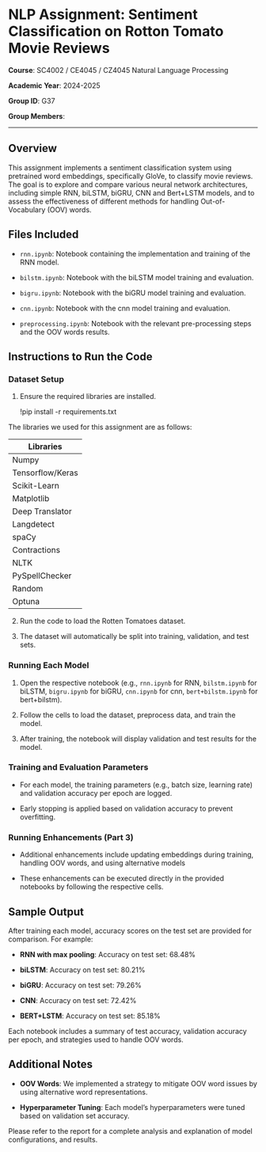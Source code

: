 # NLP Assignment: Sentiment Classification on Rotton Tomato Movie Reviews

  

**Course**: SC4002 / CE4045 / CZ4045 Natural Language Processing

**Academic Year**: 2024-2025

**Group ID**: G37

**Group Members**:

  

---

  

## Overview

This assignment implements a sentiment classification system using pretrained word embeddings, specifically GloVe, to classify movie reviews. The goal is to explore and compare various neural network architectures, including simple RNN, biLSTM, biGRU, CNN and Bert+LSTM models, and to assess the effectiveness of different methods for handling Out-of-Vocabulary (OOV) words.

  

## Files Included

-  `rnn.ipynb`: Notebook containing the implementation and training of the RNN model.

-  `bilstm.ipynb`: Notebook with the biLSTM model training and evaluation.

-  `bigru.ipynb`: Notebook with the biGRU model training and evaluation.

-  `cnn.ipynb`: Notebook with the cnn model training and evaluation.

-  `preprocessing.ipynb`: Notebook with the relevant pre-processing steps and the OOV words results.

  

## Instructions to Run the Code

  

### Dataset Setup

1. Ensure the required libraries are installed.

    !pip install -r requirements.txt

The libraries we used for this assignment are as follows: 

|Libraries|                                
|----------------|
|Numpy|
|Tensorflow/Keras|
|Scikit-Learn|
|Matplotlib|
|Deep Translator|
|Langdetect|
|spaCy|
|Contractions|
|NLTK|
|PySpellChecker|
|Random|
|Optuna|

2. Run the code to load the Rotten Tomatoes dataset.

3. The dataset will automatically be split into training, validation, and test sets.

  

### Running Each Model

1. Open the respective notebook (e.g., `rnn.ipynb` for RNN, `bilstm.ipynb` for biLSTM, `bigru.ipynb` for biGRU, `cnn.ipynb` for cnn, `bert+bilstm.ipynb` for bert+bilstm).

2. Follow the cells to load the dataset, preprocess data, and train the model.

3. After training, the notebook will display validation and test results for the model.

  

### Training and Evaluation Parameters

- For each model, the training parameters (e.g., batch size, learning rate) and validation accuracy per epoch are logged.

- Early stopping is applied based on validation accuracy to prevent overfitting.

  

### Running Enhancements (Part 3)

- Additional enhancements include updating embeddings during training, handling OOV words, and using alternative models

- These enhancements can be executed directly in the provided notebooks by following the respective cells.

  

## Sample Output

After training each model, accuracy scores on the test set are provided for comparison. For example:

  

-  **RNN with max pooling**: Accuracy on test set: 68.48%

-  **biLSTM**: Accuracy on test set: 80.21%

-  **biGRU**: Accuracy on test set: 79.26%

-  **CNN**: Accuracy on test set: 72.42%

-  **BERT+LSTM**: Accuracy on test set: 85.18%

  

Each notebook includes a summary of test accuracy, validation accuracy per epoch, and strategies used to handle OOV words.

  

## Additional Notes

-  **OOV Words**: We implemented a strategy to mitigate OOV word issues by using alternative word representations.

-  **Hyperparameter Tuning**: Each model’s hyperparameters were tuned based on validation set accuracy.

  

Please refer to the report for a complete analysis and explanation of model configurations, and results.
